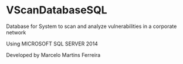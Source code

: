 # VScanDatabaseSQL

Database for System to scan and analyze vulnerabilities in a corporate network

Using MICROSOFT SQL SERVER 2014

Developed by Marcelo Martins Ferreira
